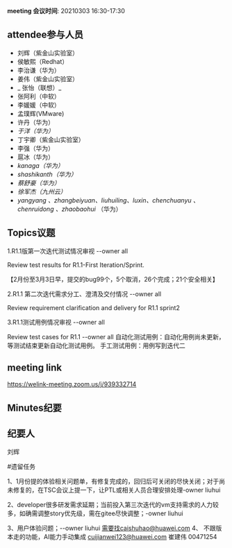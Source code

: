 **meeting 会议时间**: 20210303 16:30-17:30

## attendee参与人员
- 刘辉（紫金山实验室）
-  侯敏熙（Redhat） 
- 李治谦（华为） 
-   姜伟（紫金山实验室）  
- _ 张怡（联想）_ 
- 张阿利（中软）
- 李媛媛（中软）
- 孟璞辉(VMware) 
- 许丹（华为）
-  _于洋（华为）_   
-  丁宇卿（紫金山实验室）
-   李强（华为） 
-  扈冰（华为） 
-    _kanaga（华为）_  
-  _shashikanth（华为）_ 
-  _蔡舒豪（华为）_ 
-  _徐军杰（九州云）_ 
- _yangyang 、zhangbeiyuan、liuhuiling、luxin、chenchuanyu 、chenruidong 、zhaobaohui_   （华为）

## Topics议题

1.R1.1版第一次迭代测试情况审视 --owner all

Review test results for R1.1-First Iteration/Sprint.

【2月份至3月3日早，提交的bug99个，5个取消，26个完成；21个安全相关】

2.R1.1 第二次迭代需求分工、澄清及交付情况 --owner all

Review requirement clarification and delivery for R1.1 sprint2

3.R1.1测试用例情况审视 --owner all

Review test cases for R1.1 --owner all
自动化测试用例：自动化用例尚未更新，等测试结束更新自动化测试用例。
手工测试用例：用例写到迭代二

## meeting link
https://welink-meeting.zoom.us/j/939332714

## Minutes纪要
## 纪要人
刘辉

#遗留任务

1、1月份提的体验相关问题单，有修复完成的，回归后可关闭的尽快关闭；对于尚未修复的，在TSC会议上提一下，让PTL或相关人员合理安排处理-owner liuhui

2、developer很多研发需求延期；当前投入第三次迭代的vm支持需求的人力较多，如确需调整story优先级，需在gitee尽快调整；-owner liuhui

3、用户体验问题；--owner liuhui 
需要找caishuhao@huawei.com
4、 不跟版本走的功能，AI能力手动集成
cuijianwei123@huawei.com
崔建伟 00471254
